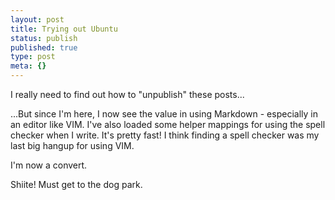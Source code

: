 ```yaml
---
layout: post
title: Trying out Ubuntu
status: publish
published: true
type: post
meta: {}
---
```


I really need to find out how to "unpublish" these posts...

...But since I'm here, I now see the value in using Markdown - especially in an editor like VIM.  I've also loaded some helper mappings for using the spell checker when I write. It's pretty fast! I think finding a spell checker was my last big hangup for using VIM. 

I'm now a convert.

Shiite! Must get to the dog park.
